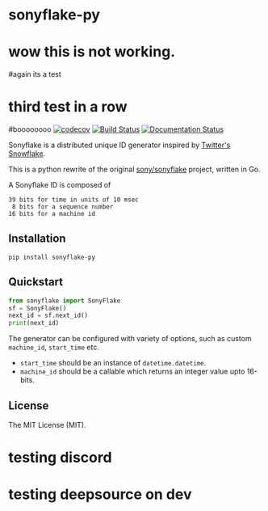 # sonyflake-py

# wow this is not working.
#again its a test
# third test in a row
#boooooooo
[![codecov][codecov-badge]][codecov] [![Build Status][travis-ci-badge]][travis-ci] [![Documentation Status][readthedocs-badge]][readthedocs]


Sonyflake is a distributed unique ID generator inspired by [Twitter's
Snowflake](https://blog.twitter.com/2010/announcing-snowflake).

This is a python rewrite of the original
[sony/sonyflake](https://github.com/sony/sonyflake) project, written
in Go.

A Sonyflake ID is composed of

    39 bits for time in units of 10 msec
     8 bits for a sequence number
    16 bits for a machine id

## Installation

``` shell
pip install sonyflake-py
```

## Quickstart

``` python
from sonyflake import SonyFlake
sf = SonyFlake()
next_id = sf.next_id()
print(next_id)
```

The generator can be configured with variety of options, such as
custom `machine_id`, `start_time` etc.

- `start_time` should be an instance of `datetime.datetime`.
- `machine_id` should be a callable which returns an integer value
  upto 16-bits.

## License

The MIT License (MIT).


  [codecov]: https://codecov.io/gh/hjpotter92/sonyflake-py
  [codecov-badge]: https://codecov.io/gh/hjpotter92/sonyflake-py/branch/master/graph/badge.svg?token=XZCRNSSSQK
  [readthedocs]: http://sonyflake-py.rtfd.io/
  [readthedocs-badge]: https://readthedocs.org/projects/sonyflake-py/badge/?version=latest
  [travis-ci]: https://travis-ci.com/hjpotter92/sonyflake-py
  [travis-ci-badge]: https://travis-ci.com/hjpotter92/sonyflake-py.svg?branch=master

# testing discord
# testing deepsource on dev
